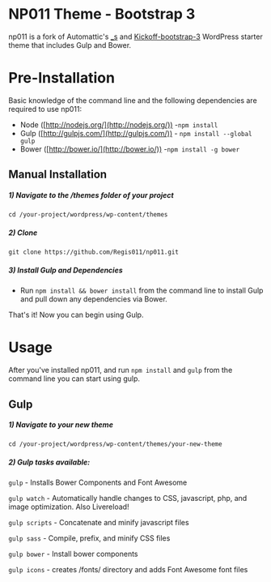 NP011 Theme - Bootstrap 3
===

np011 is a fork of Automattic's [_s](https://github.com/Automattic/_s) and [Kickoff-bootstrap-3](https://github.com/braginteractive/kickoff-bootstrap-3) WordPress starter theme that includes Gulp and Bower. 

# Pre-Installation

Basic knowledge of the command line and the following dependencies are required to use np011:

- Node ([http://nodejs.org/](http://nodejs.org/)) -`npm install`
- Gulp ([http://gulpjs.com/](http://gulpjs.com/)) - `npm install --global gulp`
- Bower ([http://bower.io/](http://bower.io/)) -`npm install -g bower`


## Manual Installation

##### 1) Navigate to the /themes folder of your project
`cd /your-project/wordpress/wp-content/themes`

##### 2) Clone

`git clone https://github.com/Regis011/np011.git`


##### 3) Install Gulp and Dependencies
- Run `npm install && bower install` from the command line to install Gulp and pull down any dependencies via Bower.

That's it! Now you can begin using Gulp.

# Usage
After you've installed np011, and run `npm install` and `gulp` from the command line you can start using gulp.

## Gulp

##### 1) Navigate to your new theme
`cd /your-project/wordpress/wp-content/themes/your-new-theme`

##### 2) Gulp tasks available:

`gulp` - Installs Bower Components and Font Awesome

`gulp watch` - Automatically handle changes to CSS, javascript, php, and image optimization. Also Livereload!

`gulp scripts` - Concatenate and minify javascript files

`gulp sass` - Compile, prefix, and minify CSS files

`gulp bower` - Install bower components

`gulp icons` - creates /fonts/ directory and adds Font Awesome font files